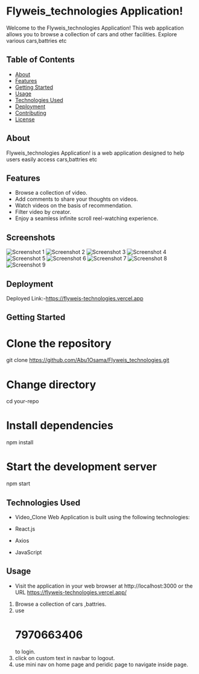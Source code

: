 # Flyweis_technologies Application!

Welcome to the Flyweis_technologies Application! This web application allows you to browse  a collection of cars and other facilities. Explore various cars,battries etc 
## Table of Contents

- [About](#about)
- [Features](#features)
- [Getting Started](#getting-started)
- [Usage](#usage)
- [Technologies Used](#technologies-used)
- [Deployment](#deployment)
- [Contributing](#contributing)
- [License](#license)

## About

Flyweis_technologies Application! is a web application designed to help users easily access cars,battries etc
## Features

- Browse a collection of video.
- Add comments to share your thoughts on videos.
- Watch videos on the basis of recommendation.
- Filter video by creator.
- Enjoy a seamless infinite scroll reel-watching experience.

## Screenshots

![Screenshot 1](flyweis/src/assets/pic1)
![Screenshot 2](flyweis/src/assets/pic2)
![Screenshot 3](flyweis/src/assets/pic3)
![Screenshot 4](flyweis/src/assets/pic4)
![Screenshot 5](flyweis/src/assets/pic5)
![Screenshot 6](flyweis/src/assets/pic6)
![Screenshot 7](flyweis/src/assets/pic7)
![Screenshot 8](flyweis/src/assets/pic8)
![Screenshot 9](flyweis/src/assets/pic9)

## Deployment

Deployed Link:-https://flyweis-technologies.vercel.app

## Getting Started

# Clone the repository

git clone https://github.com/Abu1Osama/Flyweis_technologies.git

# Change directory

cd your-repo

# Install dependencies

npm install

# Start the development server

npm start

## Technologies Used

- Video_Clone Web Application is built using the following technologies:

- React.js
- Axios
- JavaScript

## Usage

- Visit the application in your web browser at http://localhost:3000 or the URL https://flyweis-technologies.vercel.app/
1. Browse a collection of cars ,battries.
2. use <h1>7970663406</h1> to login.
3. click on custom text in navbar to logout.
4. use mini nav on home page and peridic page to navigate inside page.
